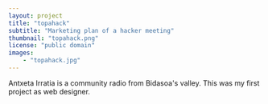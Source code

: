 ```yaml
---
layout: project
title: "topahack"
subtitle: "Marketing plan of a hacker meeting"
thumbnail: "topahack.png"
license: "public domain"
images:
    - "topahack.jpg"
---
```


Antxeta Irratia is a community radio from Bidasoa's valley. 
This was my first project as web designer.
